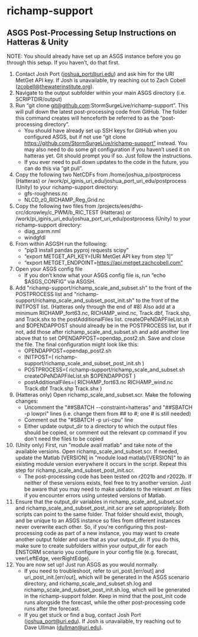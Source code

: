 # richamp-support

## ASGS Post-Processing Setup Instructions on Hatteras & Unity

NOTE: You should already have set up an ASGS instance before you go through this setup. If you haven’t, do that first.

1. Contact Josh Port (joshua_port@uri.edu) and ask him for the URI MetGet API key. If Josh is unavailable, try reaching out to Zach Cobell (zcobell@thewaterinstitute.org).
2. Navigate to the output subfolder within your main ASGS directory (i.e. SCRIPTDIR/output)
3. Run “git clone git@github.com:StormSurgeLive/richamp-support”. This will pull down the latest post-processing code from GitHub. The folder this command creates will henceforth be referred to as the “post-processing directory”.
   - You should have already set up SSH keys for GitHub when you configured ASGS, but if not use “git clone https://github.com/StormSurgeLive/richamp-support” instead. You may also need to do some git configuration if you haven’t used it on hatteras yet. Git should prompt you if so. Just follow the instructions.
   - If you ever need to pull down updates to the code in the future, you can do this via “git pull”.
4. Copy the following two NetCDFs from /home/joshua_p/postprocess (Hatteras) or /work/pi_iginis_uri_edu/joshua_port_uri_edu/postprocess (Unity) to your richamp-support directory:
   - gfs-roughness.nc
   - NLCD_z0_RICHAMP_Reg_Grid.nc
5. Copy the following two files from /projects/ees/dhs-crc/dcrowley/c_PWM/b_RIC_TEST (Hatteras) or /work/pi_iginis_uri_edu/joshua_port_uri_edu/postprocess (Unity) to your richamp-support directory:
   - diag_parm.nml
   - windgfdl
6. From within ASGSH run the following:
   - “pip3 install pandas pyproj requests scipy”
   - “export METGET_API_KEY=[URI MetGet API key from step 1]”
   - “export METGET_ENDPOINT=https://api.metget.zachcobell.com”
7. Open your ASGS config file
   - If you don’t know what your ASGS config file is, run “echo $ASGS_CONFIG” via ASGSH.
8. Add "richamp-support/richamp_scale_and_subset.sh" to the front of the POSTPROCESS list and "richamp-support/richamp_scale_and_subset_post_init.sh" to the front of the INITPOST list. (Hatteras only through the end of #8) Also add at a minimum RICHAMP_fort63.nc, RICHAMP_wind.nc, Track.dbf, Track.shp, and Track.shx to the postAdditionalFiles list. createOPeNDAPFileList.sh and $OPENDAPPOST should already be in the POSTPROCESS list, but if not, add those after richamp_scale_and_subset.sh and add another line above that to set OPENDAPPOST=opendap_post2.sh. Save and close the file. The final configuration might look like this:
   - OPENDAPPOST=opendap_post2.sh
   - INITPOST=( richamp-support/richamp_scale_and_subset_post_init.sh )
   - POSTPROCESS=( richamp-support/richamp_scale_and_subset.sh createOPeNDAPFileList.sh $OPENDAPPOST )
   - postAdditionalFiles=( RICHAMP_fort63.nc RICHAMP_wind.nc Track.dbf Track.shp Track.shx )
9. (Hatteras only) Open richamp_scale_and_subset.scr. Make the following changes:
   - Uncomment the "##SBATCH --constraint=hatteras" and "##SBATCH -p lowpri" lines (i.e. change them from ## to #; one # is still needed)
   - Comment out the "#SBATCH -p uri-cpu" line
   - Either update output_dir to a directory to which the output files should be copied, or comment out the relevant cp command if you don't need the files to be copied
10. (Unity only) First, run "module avail matlab" and take note of the available versions. Open richamp_scale_and_subset.scr. If needed, update the Matlab [VERSION] in "module load matlab/[VERSION]" to an existing module version everywhere it occurs in the script. Repeat this step for richamp_scale_and_subset_post_init.scr.
    - The post-processing code has been tested on r2021b and r2022b. If neither of these versions exists, feel free to try another version. Just be aware that you may need to make updates to the relevant .m files if you encounter errors using untested versions of Matlab.
11. Ensure that the output_dir variables in richamp_scale_and_subset.scr and richamp_scale_and_subset_post_init.scr are set appropriately. Both scripts can point to the same folder. That folder should exist, though, and be unique to an ASGS instance so files from different instances never overwrite each other. So, if you're configuring this post-processing code as part of a new instance, you may want to create another output folder and use that as your output_dir. If you do this, make sure to create subfolders within your output_dir for each ENSTORM scenario you configure in your config file (e.g. forecast, veerLeftEdge, veerRightEdge).
12. You are now set up! Just run ASGS as you would normally.
    - If you need to troubleshoot, refer to uri_post.[err/out] and uri_post_init.[err/out], which will be generated in the ASGS scenario directory, and richamp_scale_and_subset.sh.log and richamp_scale_and_subset_post_init.sh.log, which will be generated in the richamp-support folder. Keep in mind that the post_init code runs alongside the forecast, while the other post-processing code runs after the forecast.
    - If you get stuck or find a bug, contact Josh Port (joshua_port@uri.edu). If Josh is unavailable, try reaching out to Dave Ullman (dullman@uri.edu).
